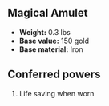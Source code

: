 ## Magical Amulet
- **Weight:** 0.3 lbs
- **Base value:** 150 gold
- **Base material:** Iron
## Conferred powers
1. Life saving when worn
